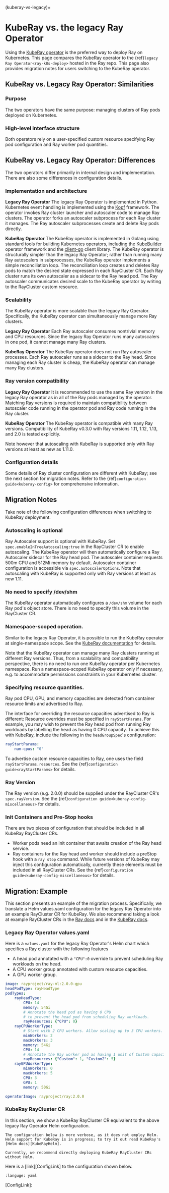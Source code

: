 (kuberay-vs-legacy)=

# KubeRay vs. the legacy Ray Operator

Using the [KubeRay operator](https://ray-project.github.io/kuberay/components/operator/)
is the preferred way to deploy Ray on Kubernetes.
This page compares the KubeRay operator to the {ref}`legacy Ray Operator<ray-k8s-deploy>` hosted in the Ray repo.
This page also provides migration notes for users switching to the KubeRay operator.

## KubeRay vs. Legacy Ray Operator: Similarities

### Purpose
The two operators have the same purpose: managing clusters of Ray pods deployed on Kubernetes.

### High-level interface structure
Both operators rely on a user-specified custom resource specifying Ray pod configuration and
Ray worker pod quantities.

## KubeRay vs. Legacy Ray Operator: Differences

The two operators differ primarily in internal design and implementation.
There are also some differences in configuration details.

### Implementation and architecture
**Legacy Ray Operator** The legacy Ray Operator is implemented in Python.
Kubernetes event handling is implemented using the [Kopf](https://kopf.readthedocs.io/en/stable/) framework.
The operator invokes Ray cluster launcher and autoscaler code to manage Ray clusters.
The operator forks an autoscaler subprocess for each Ray cluster it manages.
The Ray autoscaler subprocesses create and delete Ray pods directly.

**KubeRay Operator** The KubeRay operator is implemented in Golang using standard tools
for building Kubernetes operators, including the [KubeBuilder](https://github.com/kubernetes-sigs/kubebuilder)
operator framework
and the [client-go](https://github.com/kubernetes/client-go) client library.
The KubeRay operator is structurally simpler than the legacy Ray Operator;
rather than running many Ray autoscalers in subprocesses, the KubeRay operator implements a simple
reconciliation loop. The reconciliation loop creates and deletes Ray pods to match the desired
state expressed in each RayCluster CR.
Each Ray cluster runs its own autoscaler as a sidecar to the Ray head pod.
The Ray autoscaler communicates desired scale to the KubeRay operator by writing to the RayCluster
custom resource.

### Scalability
The KubeRay operator is more scalable than the legacy Ray Operator. Specifically, the
KubeRay operator can simultaneously manage more Ray clusters.

**Legacy Ray Operator** Each Ray autoscaler consumes nontrivial memory and CPU resources.
Since the legacy Ray Operator runs many autoscalers in one pod, it cannot manage many Ray clusters.

**KubeRay Operator** The KubeRay operator does not run Ray autoscaler processes.
Each Ray autoscaler runs as a sidecar to the Ray head. Since managing each Ray cluster is cheap,
the KubeRay operator can manage many Ray clusters.

### Ray version compatibility

**Legacy Ray Operator**
It is recommended to use the same Ray version in the legacy Ray operator
as in all of the Ray pods managed by the operator.
Matching Ray versions is required to maintain compatibility between autoscaler code
running in the operator pod and Ray code running in the Ray cluster.

**KubeRay Operator**
The KubeRay operator is compatible with many Ray versions.
Compatibility of KubeRay v0.3.0 with Ray versions 1.11, 1.12, 1.13, and 2.0 is tested explicitly.

Note however that autoscaling with KubeRay is supported only with Ray versions
at least as new as 1.11.0.

### Configuration details
Some details of Ray cluster configuration are different with KubeRay; see the next section
for migration notes. Refer to the {ref}`configuration guide<kuberay-config>` for comprehensive
information.

## Migration Notes

Take note of the following configuration differences when switching to KubeRay
deployment.

### Autoscaling is optional
Ray Autoscaler support is optional with KubeRay. Set `spec.enableInTreeAutoscaling:true`
in the RayCluster CR to enable autoscaling. The KubeRay operator will then automatically
configure a Ray Autoscaler sidecar for the Ray head pod.
The autoscaler container requests 500m CPU and 512Mi memory by default.
Autoscaler container configuration is accessible via `spec.autoscalerOptions`.
Note that autoscaling with KubeRay is supported only with Ray versions at least as new 1.11.

### No need to specify /dev/shm
The KubeRay operator automatically configures a `/dev/shm` volume for each Ray pod's object store.
There is no need to specify this volume in the RayCluster CR.

### Namespace-scoped operation.
Similar to the legacy Ray Operator, it is possible to run the KubeRay operator at single-namespace scope.
See the [KubeRay documentation][KubeRaySingleNamespace] for details.

Note that the KubeRay operator can manage many Ray clusters running at different Ray versions.
Thus, from a scalability and compatibility perspective, there is no need to run
one KubeRay operator per Kubernetes namespace. Run a namespace-scoped KubeRay operator
only if necessary, e.g. to accommodate permissions constraints in your Kubernetes cluster.

### Specifying resource quantities.
Ray pod CPU, GPU, and memory capacities are detected from container resource limits and advertised
to Ray.

The interface for overriding the resource capacities advertised to Ray is different:
Resource overrides must be specified in `rayStartParams`.
For example, you may wish to prevent the Ray head pod
from running Ray workloads by labelling the head as having 0 CPU capacity.
To achieve this with KubeRay, include the following in the `headGroupSpec`'s configuration:
```yaml
rayStartParams:
    num-cpus: "0"
```
To advertise custom resource capacities to Ray, one uses the field `rayStartParams.resources`.
See the {ref}`configuration guide<rayStartParams>` for details.

[KuberaySingleNamespace]: https://github.com/ray-project/kuberay#single-namespace-version

### Ray Version
The Ray version (e.g. 2.0.0) should be supplied under the RayCluster CR's `spec.rayVersion`.
See the {ref}`configuration guide<kuberay-config-miscellaneous>` for details.

### Init Containers and Pre-Stop hooks
There are two pieces of configuration that should be included in all KubeRay RayCluster CRs.
- Worker pods need an init container that awaits creation of the Ray head service.
- Ray containers for the Ray head and worker should include a preStop hook with a `ray stop`
  command.
While future versions of KubeRay may inject this configuration automatically,
currently these elements must be included in all RayCluster CRs.
See the {ref}`configuration guide<kuberay-config-miscellaneous>` for details.

## Migration: Example
This section presents an example of the migration process.
Specifically, we translate a Helm values.yaml configuration for the legacy Ray Operator into
an example RayCluster CR for KubeRay.
We also recommend taking a look at example RayCluster CRs in the [Ray docs][RayExamples]
and in the [KubeRay docs][KubeRayExamples].

### Legacy Ray Operator values.yaml
Here is a `values.yaml` for the legacy Ray Operator's Helm chart which specifies a Ray cluster
with the following features
- A head pod annotated with a `"CPU":0` override to prevent scheduling Ray workloads on the head.
- A CPU worker group annotated with custom resource capacities.
- A GPU worker group.
```yaml
image: rayproject/ray-ml:2.0.0-gpu
headPodType: rayHeadType
podTypes:
    rayHeadType:
        CPU: 14
        memory: 54Gi
        # Annotate the head pod as having 0 CPU
        # to prevent the head pod from scheduling Ray workloads.
        rayResources: {"CPU": 0}
    rayCPUWorkerType:
        # Start with 2 CPU workers. Allow scaling up to 3 CPU workers.
        minWorkers: 2
        maxWorkers: 3
        memory: 54Gi
        CPU: 14
        # Annotate the Ray worker pod as having 1 unit of Custom capacity and 5 units of "Custom2" capacity
        rayResources: {"Custom": 1, "Custom2": 5}
    rayGPUWorkerType:
        minWorkers: 0
        maxWorkers: 5
        CPU: 3
        GPU: 1
        memory: 50Gi

operatorImage: rayproject/ray:2.0.0
```

### KubeRay RayCluster CR
In this section, we show a KubeRay RayCluster CR equivalent to the above legacy Ray Operator Helm configuration.

```{note}
The configuration below is more verbose, as it does not employ Helm.
Helm support for KubeRay is in progress; to try it out read KubeRay's [Helm docs][KubeRayHelm].

Currently, we recommend directly deploying KubeRay RayCluster CRs without Helm.
```

Here is a [link][ConfigLink] to the configuration shown below.

```{literalinclude} ../configs/migration-example.yaml
:languge: yaml
```

[RayExamples]: https://github.com/ray-project/ray/tree/master/doc/source/cluster/cluster_under_construction/ray-clusters-on-kubernetes/configs
[KubeRayExamples]: https://ray-project.github.io/kuberay/components/operator/#running-an-example-cluster
[ConfigLink]:
